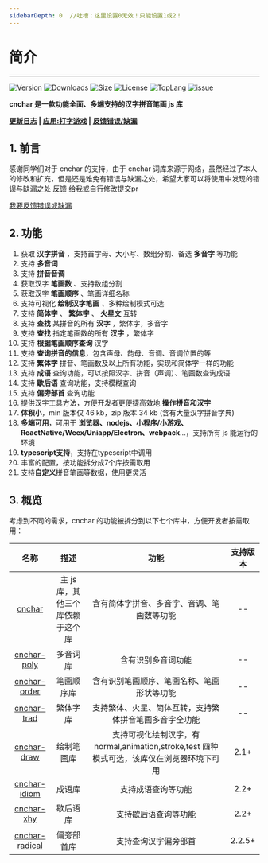 ```yaml
---
sidebarDepth: 0  //吐槽：这里设置0无效！只能设置1或2！
---
```




<!-- ![](../.vuepress/public/name.png) -->

# 简介
--------------------

<p>
    <a href="https://www.npmjs.com/package/cnchar"><img src="https://img.shields.io/npm/v/cnchar.svg" alt="Version"></a>
    <a href="https://npmcharts.com/compare/cnchar?minimal=true"><img src="https://img.shields.io/npm/dm/cnchar.svg" alt="Downloads"></a>
    <a href="https://cdn.jsdelivr.net/gh/theajack/cnchar/dist/cnchar.latest.min.js"><img src="https://img.shields.io/bundlephobia/minzip/cnchar.svg" alt="Size"></a>
    <a href="https://github.com/theajack/cnchar/blob/master/LICENSE"><img src="https://img.shields.io/npm/l/cnchar.svg" alt="License"></a>
    <a href="https://github.com/theajack/cnchar/search?l=javascript"><img src="https://img.shields.io/github/languages/top/theajack/cnchar.svg" alt="TopLang"></a>
    <a href="https://github.com/theajack/cnchar/issues"><img src="https://img.shields.io/github/issues-closed/theajack/cnchar.svg" alt="issue"></a>
<!--     <a href="https://www.github.com/theajack/cnchar"><img src="https://img.shields.io/librariesio/dependent-repos/npm/cnchar.svg" alt="Dependent"></a> -->
</p>

**cnchar 是一款功能全面、多端支持的汉字拼音笔画 js 库**

**[更新日志](https://github.com/theajack/cnchar/blob/master/helper/version.md) | [应用:打字游戏](https://theajack.gitee.io/type/) | [反馈错误/缺漏](https://github.com/theajack/cnchar/issues/new)**

## 1. 前言

感谢同学们对于 cnchar 的支持，由于 cnchar 词库来源于网络，虽然经过了本人的修改和扩充，但是还是难免有错误与缺漏之处，希望大家可以将使用中发现的错误与缺漏之处 [反馈](https://github.com/theajack/cnchar/issues/new) 给我或自行修改提交pr

[我要反馈错误或缺漏](https://github.com/theajack/cnchar/issues/new)
<!-- ![](../.vuepress/public/doc.gif) -->

## 2. 功能

1. 获取 **汉字拼音** ，支持首字母、大小写、数组分割、备选 **多音字** 等功能
2. 支持 **多音词**
3. 支持 **拼音音调**
4. 获取汉字 **笔画数** 、支持数组分割
5. 获取汉字 **笔画顺序** 、笔画详细名称
6. 支持可视化 **绘制汉字笔画** 、多种绘制模式可选
7. 支持 **简体字** 、 **繁体字** 、 **火星文** 互转
8. 支持 **查找** 某拼音的所有 **汉字** ，繁体字，多音字
9. 支持 **查找** 指定笔画数的所有 **汉字** ，繁体字
10. 支持 **根据笔画顺序查询** 汉字
11. 支持 **查询拼音的信息**，包含声母、韵母、音调、音调位置的等
12. 支持 **繁体字** 拼音、笔画数及以上所有功能，实现和简体字一样的功能
13. 支持 **成语** 查询功能，可以按照汉字、拼音（声调）、笔画数查询成语
14. 支持 **歇后语** 查询功能，支持模糊查询
15. 支持 **偏旁部首** 查询功能
16. 提供汉字工具方法，方便开发者更便捷高效地 **操作拼音和汉字**
17. **体积小**，min 版本仅 46 kb，zip 版本 34 kb (含有大量汉字拼音字典)
18. **多端可用**，可用于 **浏览器、nodejs、小程序/小游戏、ReactNative/Weex/Uniapp/Electron、webpack**...，支持所有 js 能运行的环境
19. **typescript支持**，支持在typescript中调用
20. 丰富的配置，按功能拆分成7个库按需取用
21. 支持**自定义**拼音笔画等数据，使用更灵活


## 3. 概览

考虑到不同的需求，cnchar 的功能被拆分到以下七个库中，方便开发者按需取用：

|     名称     | 描述 |   功能   | 支持版本 |
| :----------: | :------------------------------: | :--------------------: | :--------------------: |
|    [cnchar](/cnchar/v2/doc/cnchar)    | 主 js 库，其他三个库依赖于这个库 |       含有简体字拼音、多音字、音调、笔画数等功能       | -- |
| [cnchar-poly](/cnchar/v2/doc/poly)  |    多音词库    |     含有识别多音词功能     | -- |
| [cnchar-order](/cnchar/v2/doc/order) |   笔画顺序库   |       含有识别笔画顺序、笔画名称、笔画形状等功能       | -- |
| [cnchar-trad](/cnchar/v2/doc/trad)  |    繁体字库    | 支持繁体、火星、简体互转，支持繁体拼音笔画多音字全功能 | -- |
| [cnchar-draw](/cnchar/v2/doc/draw)  |    绘制笔画库    | 支持可视化绘制汉字，有 normal,animation,stroke,test 四种模式可选，该库仅在浏览器环境下可用 | 2.1+ |
| [cnchar-idiom](/cnchar/v2/doc/idiom)   |    成语库    | 支持成语查询等功能 | 2.2+ |
| [cnchar-xhy](/cnchar/v2/doc/xhy)   |    歇后语库    | 支持歇后语查询等功能 | 2.2+ |
| [cnchar-radical](/cnchar/v2/doc/radical)   |    偏旁部首库    | 支持查询汉字偏旁部首 | 2.2.5+ |

<div>
    <star></star>
</div>


